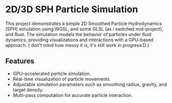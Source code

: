 # 2D/3D SPH Particle Simulation

This project demonstrates a simple 2D Smoothed Particle Hydrodynamics (SPH) simulation using WGSL, and some GLSL (as i switched mid-project), and Rust. The simulation models the behavior of particles under fluid dynamics, providing visualizations and interactions with a GPU-based approach. ( don't mind how messy it is, it's still work in progress:D )

## Features

- GPU-accelerated particle simulation.
- Real-time visualization of particle movements.
- Adjustable simulation parameters such as smoothing radius, gravity, and target density.
- Multi-pass computation for accurate particle interaction.

